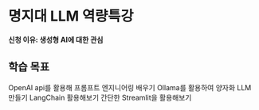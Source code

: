 # 명지대 LLM 역량특강
**신청 이유: 생성형 AI에 대한 관심**


## 학습 목표
OpenAI api를 활용해 프롬프트 엔지니어링 배우기
Ollama를 활용하여 양자화 LLM 만들기
LangChain 활용해보기
간단한 Streamlit을 활용해보기
